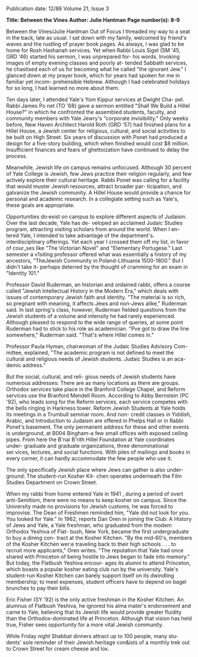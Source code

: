 Publication date: 12/88
Volume 21, Issue 3

**Title: Between the Vines**
**Author: Julie Hantman**
**Page number(s): 8-9**

Between the Vines/Julie Hantman 
Out of Focus 
I threaded my way to a seat in the 
back, late as usual. I sat down with my 
family, welcomed by friend's waves 
and the rustling of prayer book pages. 
As always, I was glad to be home for 
Rosh Hashanah services. Yet when 
Rabbi Louis Sigel (SM '45, GRD '46) 
started his sermon, I was unprepared 
for- his words. Invoking images of 
empty evening classes and poorly at-
tended Sabbath services, he chastised 
each of us for becoming what he called 
"the ignorant Jew." I glanced down at 
my prayer book, which for years had 
spoken for me in familiar yet incom-
prehensible Hebrew. Although I had 
celebrated holidays for so long, I had 
learned no more 
about them. 

Ten days later, I attended Yale's 
Yom Kippur services at Dwight Cha-
pel. Rabbi James Po net (TO '68) gave 
a sermon entitled "Shall We Build a 
Hillel House?" in which he confronted 
the assembled students, faculty, and 
community members with Yale Jewry's 
"corporate invisibility." Only weeks 
before, New Haven Architect Harold 
Roth (GRD '57) had finished plans for 
a Hillel House, a Jewish center for 
religious, 
cultural, and social 
activities to be built on High Street. 
Six years of discussion with Ponet had 
produced a design for a five-story 
building, which when finished would 
cost $8 million. Insufficient finances 
and fears 
of ghettoization 
have 
continued to delay the process. 

Meanwhile, Jewish life on campus 
remains unfocused. Although 30 percent 
of Yale College is Jewish, few Jews 
practice their religion regularly, and 
few actively explore their cultural 
heritage. Rabbi Ponet was calling for a 
facility that would muster Jewish 
resources, 
attract broader par-
ticipation, and galvanize the Jewish 
community. A Hillel House would 
provide a chance for personal and 
academic research. In a collegiate 
setting such as Yale's, these goals are 
appropriate. 

Opportunities do·exist on campus to 
explore different aspects of Judaism. 
Over the last decade, Yale has de-
veloped an acclaimed Judaic Studies 
program, attracting visiting scholars 
from around the world. When I en-
tered Yale, 
I 
intended to take 
advantage of the department's. 
interdisciplinary offerings. Yet each 
year I crossed them off my list, in favor 
of cour_ses like "The Victorian Novel" 
and "Elementary 
Portugese." Last 
semester a v1siting professor offered 
what was essentially a history of my 
ancestors, "TheJewish Community in 
Poland-Lithuania 1500-1800." But I 
didn't take it- perhaps deterred by the 
thought of cramming for an exam in 
"Identity 101." 

Professor 
David Ruderman, an 
historian and ordained rabbi, offers a 
course called "Jewish Intellectual 
History in the Modern Era," which 
deals with issues of contemporary 
Jewish faith and 
identity. "The 
material is so rich, so pregnant with 
meaning, it affects Jews and non-Jews 
alike," Ruderman said. In last spring's 
class, however, 
Ruderman fielded 
questions from the Jewish students of a 
volume and intensity he had rarely 
experienced. Although 
pleased to 
respond to the wide range of queries, 
at some point Ruderman had to stick 
to his role as academician. "Pve got to 
draw the line somewhere," Ruderman 
said. "That's where Hillel comes in." 

Professor Paula Hyman, chairwoman 
of the Judaic Studies Advisory Com-
mittee, 
explained, 
"The 
academic 
program is not defined to meet the 
cultural and religious needs of Jewish 
students. Judaic Studies is an aca-
demic address." 

But the social, cultural, and reli-
gious needs of Jewish students have 
numerous addresses: There are as 
many locations as there are groups. 
Orthodox services take place in the 
Branford College Chapel, and Reform 
services use the Branford Mendell 
Room. According to Abby Bernstein 
(PC '92), who leads song for the 
Reform services, each service 
competes with the bells ringing in 
Harkness 
tower. 
Reform Jewish 
Students at Yale holds its meetings in a 
Trumbull seminar room. And non-
credit classes in Yiddish, Arabic, and 
Introduction to Judaism are offered in 
Phelps 
Hall 
or 
in 
Rabbi 
Ponet's basement. The only permanent 
address for these and other events is 
underground, at B004 Bingham-a 
few small offices with exposed ceiling 
pipes. From here the B'nai B'rith Hillel 
Foundation at Yale coordinates under-
graduate and graduate organizations, 
three denominational ser.vices, 
lectures, and social functions. With 
piles of mailings and books in every 
corner, it can hardly accommodate the 
few people who use it. 

The only specifically Jewish place 
where Jews can gather is also under-
ground: The student-run Kosher Kit-
chen operates underneath the Film 
Studies Department on Crown Street. 

When my rabbi from home entered 
Yale in 1941 , during a period of overt 
anti-Semitism, there were no means to 
keep kosher on campus. Since the· 
University made no provisions for 
Jewish customs, he was forced to 
improvise. The Dean of Freshmen 
reminded him, "Yale did not look for 
you. You looked for Yale." In 1962, 
reports Dan Oren in joining the Club: A 
History of Jews and Yale, 
a Yale 
freshman, who graduated from the 
modem Orthodox Yeshiva of Flat-
bush, New York, became the first 
undergraduate to buy a dining con-
tract at the Kosher Kitchen. "By the 
mid-60's, members of the Kosher 
Kitchen wer:e traveling back to their 
high schools . . . to recruit more 
applicants," Oren writes. "The 
reputation that Yale had once shared 
with Princeton of being hostile to Jews 
began to fade into memory." But 
today, the Flatbush Yeshiva encour-
ages its alumni to attend Princeton, 
which boasts a popular kosher eating 
club run by the university. Yale's 
student-run Kosher Kitchen can 
barely support itself on its dwindling 
membership; to meet expenses, 
student officers have to depend on 
bagel brunches to pay their bills. 

Eric Fisher (SY '92) is the only active 
freshman in the Kosher Kitchen. An 
alumnus of Flatbush Yeshiva, he 
ignored his alma mater's endorsement 
and carne to Yale, believing that its 
Jewish life would provide greater 
fluidity than the Orthodox-dominated 
life at Princeton. Although that vision 
has held true, Fisher sees opportunity 
for a more vital Jewish community. 

While Friday night Shabbat dinners 
attract up to 100 people, many stu-
dents' sole reminder of their Jewish 
heritage con&ists of a monthly trek out 
to Crown Street for cream cheese and 
lox.